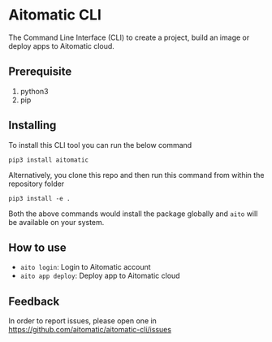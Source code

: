 # Aitomatic CLI

The Command Line Interface (CLI) to create a project, build an image or deploy apps to Aitomatic cloud.

## Prerequisite

1. python3
2. pip

## Installing

To install this CLI tool you can run the below command

```shell
pip3 install aitomatic
```

Alternatively, you clone this repo and then run this command from within the repository folder

```shell
pip3 install -e .
```

Both the above commands would install the package globally and `aito` will be available on your system.

## How to use

- `aito login`: Login to Aitomatic account 
- `aito app deploy`: Deploy app to Aitomatic cloud

## Feedback

In order to report issues, please open one in https://github.com/aitomatic/aitomatic-cli/issues
